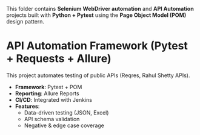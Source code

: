 
This folder contains **Selenium WebDriver automation** and **API Automation** projects built with **Python + Pytest** using the **Page Object Model (POM)** design pattern.


# API Automation Framework (Pytest + Requests + Allure)

This project automates testing of public APIs (Reqres, Rahul Shetty APIs).
- **Framework**: Pytest + POM
- **Reporting**: Allure Reports
- **CI/CD**: Integrated with Jenkins
- **Features**:
  - Data-driven testing (JSON, Excel)
  - API schema validation
  - Negative & edge case coverage

